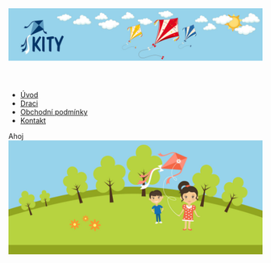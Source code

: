 <!DOCTYPE html>
<html lang="cs-cz">
  <head>  
    <link rel="stylesheet" type="text/css" href="style.css"> 
    <meta charset="utf-8"/>  
    <title>Titulek</title>
      <link href="style.css"rel="stylesheet"type="text/css"/>
  </head> 
  <body>
<div class="obalka">
<header>
<img src="obrS/Hlavicka.jpg">
</header>
<nav>
<ul>
<li><a href="index.html">Úvod</a></li>
<li><a href="draci.html">Draci</a></li>
<li><a href="obchodni.html">Obchodní podmínky</a></li>
<li><a href="kontakt.html">Kontakt</a></li>
</ul>
</nav>
<section>
Ahoj
</section>
<footer>
<img src="obrS/Footer.jpg">
</footer>
</div>
  </body>
</html>
